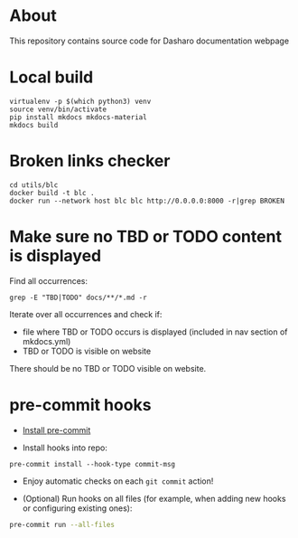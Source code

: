 # About

This repository contains source code for Dasharo documentation webpage

# Local build

```shell
virtualenv -p $(which python3) venv
source venv/bin/activate
pip install mkdocs mkdocs-material
mkdocs build
```

# Broken links checker

```shell
cd utils/blc
docker build -t blc .
docker run --network host blc blc http://0.0.0.0:8000 -r|grep BROKEN
```

# Make sure no TBD or TODO content is displayed

Find all occurrences:

```shell
grep -E "TBD|TODO" docs/**/*.md -r
```

Iterate over all occurrences and check if:
- file where TBD or TODO occurs is displayed (included in nav section of
mkdocs.yml)
- TBD or TODO is visible on website

There should be no TBD or TODO visible on website.

# pre-commit hooks

* [Install pre-commit](https://pre-commit.com/index.html#install)

* Install hooks into repo:

```
pre-commit install --hook-type commit-msg
```

* Enjoy automatic checks on each `git commit` action!

* (Optional) Run hooks on all files (for example, when adding new hooks or
  configuring existing ones):

```bash
pre-commit run --all-files
```
